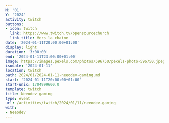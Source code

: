 ```yaml
---
M: '01'
Y: '2024'
activity: twitch
buttons:
- icon: twitch
  link: https://www.twitch.tv/opensourcechurch
  link_title: Vers la chaine
date: '2024-01-11T20:00:00+01:00'
display: light
duration: '3:00:00'
end: '2024-01-11T23:00:00+01:00'
image: https://images.pexels.com/photos/596750/pexels-photo-596750.jpeg
isodate: '2024-01-11'
location: twitch
path: 2024/01/2024-01-11-neeodev-gaming.md
start: '2024-01-11T20:00:00+01:00'
start-unix: 1704999600.0
template: twitch
title: Neeodev gaming
type: event
url: /activities/twitch/2024/01/11/neeodev-gaming
with:
- Neeodev
---
```

